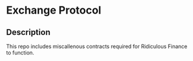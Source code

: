 # Exchange Protocol

## Description

This repo includes miscallenous contracts required for Ridiculous Finance to function.